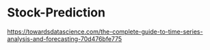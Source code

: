 # Stock-Prediction
https://towardsdatascience.com/the-complete-guide-to-time-series-analysis-and-forecasting-70d476bfe775
